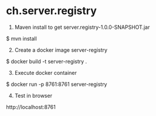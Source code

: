 # ch.server.registry


1) Maven install to get server.registry-1.0.0-SNAPSHOT.jar

$ mvn install

2) Create a docker image server-registry

$ docker build -t server-registry .

3) Execute docker container

$ docker run -p 8761:8761 server-registry

4) Test in browser

http://localhost:8761